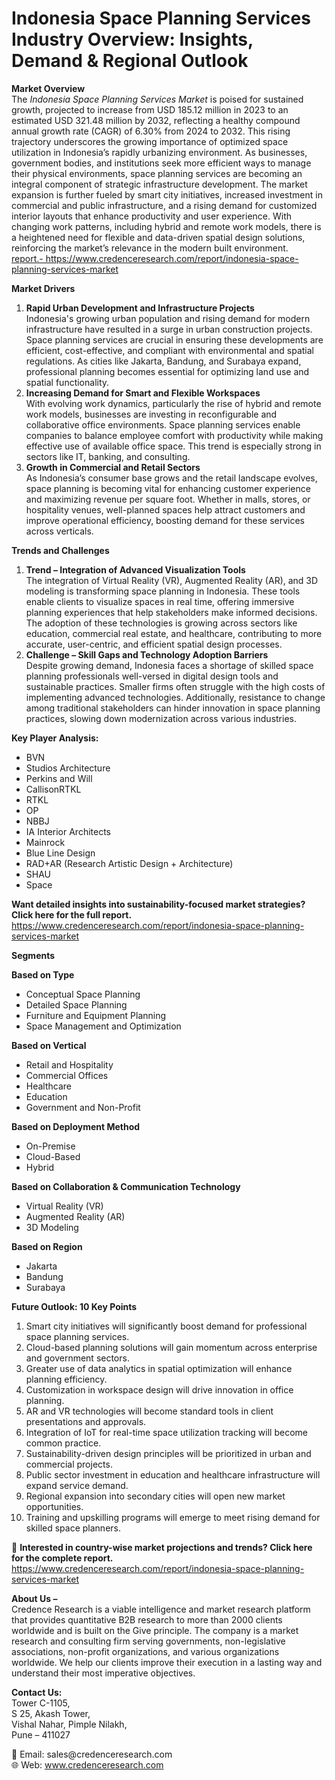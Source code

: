 # Indonesia Space Planning Services Industry Overview: Insights, Demand & Regional Outlook


<p><strong>Market Overview</strong><br /> The <em>Indonesia Space Planning Services Market</em> is poised for sustained growth, projected to increase from USD 185.12 million in 2023 to an estimated USD 321.48 million by 2032, reflecting a healthy compound annual growth rate (CAGR) of 6.30% from 2024 to 2032. This rising trajectory underscores the growing importance of optimized space utilization in Indonesia&rsquo;s rapidly urbanizing environment. As businesses, government bodies, and institutions seek more efficient ways to manage their physical environments, space planning services are becoming an integral component of strategic infrastructure development. The market expansion is further fueled by smart city initiatives, increased investment in commercial and public infrastructure, and a rising demand for customized interior layouts that enhance productivity and user experience. With changing work patterns, including hybrid and remote work models, there is a heightened need for flexible and data-driven spatial design solutions, reinforcing the market&rsquo;s relevance in the modern built environment.<br /> <a href="https://www.credenceresearch.com/report/indonesia-space-planning-services-market">report.- https://www.credenceresearch.com/report/indonesia-space-planning-services-market</a></p>
<p><strong>Market Drivers</strong></p>
<ol>
<li><strong> Rapid Urban Development and Infrastructure Projects</strong><br /> Indonesia's growing urban population and rising demand for modern infrastructure have resulted in a surge in urban construction projects. Space planning services are crucial in ensuring these developments are efficient, cost-effective, and compliant with environmental and spatial regulations. As cities like Jakarta, Bandung, and Surabaya expand, professional planning becomes essential for optimizing land use and spatial functionality.</li>
<li><strong> Increasing Demand for Smart and Flexible Workspaces</strong><br /> With evolving work dynamics, particularly the rise of hybrid and remote work models, businesses are investing in reconfigurable and collaborative office environments. Space planning services enable companies to balance employee comfort with productivity while making effective use of available office space. This trend is especially strong in sectors like IT, banking, and consulting.</li>
<li><strong> Growth in Commercial and Retail Sectors</strong><br /> As Indonesia&rsquo;s consumer base grows and the retail landscape evolves, space planning is becoming vital for enhancing customer experience and maximizing revenue per square foot. Whether in malls, stores, or hospitality venues, well-planned spaces help attract customers and improve operational efficiency, boosting demand for these services across verticals.</li>
</ol>
<p><strong>Trends and Challenges</strong></p>
<ol>
<li><strong> Trend &ndash; Integration of Advanced Visualization Tools</strong><br /> The integration of Virtual Reality (VR), Augmented Reality (AR), and 3D modeling is transforming space planning in Indonesia. These tools enable clients to visualize spaces in real time, offering immersive planning experiences that help stakeholders make informed decisions. The adoption of these technologies is growing across sectors like education, commercial real estate, and healthcare, contributing to more accurate, user-centric, and efficient spatial design processes.</li>
<li><strong> Challenge &ndash; Skill Gaps and Technology Adoption Barriers</strong><br /> Despite growing demand, Indonesia faces a shortage of skilled space planning professionals well-versed in digital design tools and sustainable practices. Smaller firms often struggle with the high costs of implementing advanced technologies. Additionally, resistance to change among traditional stakeholders can hinder innovation in space planning practices, slowing down modernization across various industries.</li>
</ol>
<p><strong>Key Player Analysis:</strong></p>
<ul>
<li>BVN</li>
<li>Studios Architecture</li>
<li>Perkins and Will</li>
<li>CallisonRTKL</li>
<li>RTKL</li>
<li>OP</li>
<li>NBBJ</li>
<li>IA Interior Architects</li>
<li>Mainrock</li>
<li>Blue Line Design</li>
<li>RAD+AR (Research Artistic Design + Architecture)</li>
<li>SHAU</li>
<li>Space</li>
</ul>
<p><strong>Want detailed insights into sustainability-focused market strategies? Click here for the full report.</strong><br /> <a href="https://www.credenceresearch.com/report/indonesia-space-planning-services-market">https://www.credenceresearch.com/report/indonesia-space-planning-services-market</a></p>
<p><strong>Segments</strong></p>
<p><strong>Based on Type</strong></p>
<ul>
<li>Conceptual Space Planning</li>
<li>Detailed Space Planning</li>
<li>Furniture and Equipment Planning</li>
<li>Space Management and Optimization</li>
</ul>
<p><strong>Based on Vertical</strong></p>
<ul>
<li>Retail and Hospitality</li>
<li>Commercial Offices</li>
<li>Healthcare</li>
<li>Education</li>
<li>Government and Non-Profit</li>
</ul>
<p><strong>Based on Deployment Method</strong></p>
<ul>
<li>On-Premise</li>
<li>Cloud-Based</li>
<li>Hybrid</li>
</ul>
<p><strong>Based on Collaboration &amp; Communication Technology</strong></p>
<ul>
<li>Virtual Reality (VR)</li>
<li>Augmented Reality (AR)</li>
<li>3D Modeling</li>
</ul>
<p><strong>Based on Region</strong></p>
<ul>
<li>Jakarta</li>
<li>Bandung</li>
<li>Surabaya</li>
</ul>
<p><strong>Future Outlook: 10 Key Points</strong></p>
<ol>
<li>Smart city initiatives will significantly boost demand for professional space planning services.</li>
<li>Cloud-based planning solutions will gain momentum across enterprise and government sectors.</li>
<li>Greater use of data analytics in spatial optimization will enhance planning efficiency.</li>
<li>Customization in workspace design will drive innovation in office planning.</li>
<li>AR and VR technologies will become standard tools in client presentations and approvals.</li>
<li>Integration of IoT for real-time space utilization tracking will become common practice.</li>
<li>Sustainability-driven design principles will be prioritized in urban and commercial projects.</li>
<li>Public sector investment in education and healthcare infrastructure will expand service demand.</li>
<li>Regional expansion into secondary cities will open new market opportunities.</li>
<li>Training and upskilling programs will emerge to meet rising demand for skilled space planners.</li>
</ol>
<p>📌 <strong>Interested in country-wise market projections and trends? Click here for the complete report.</strong><br /> <a href="https://www.credenceresearch.com/report/indonesia-space-planning-services-market">https://www.credenceresearch.com/report/indonesia-space-planning-services-market</a></p>
<p><strong>About Us &ndash;</strong><br /> Credence Research is a viable intelligence and market research platform that provides quantitative B2B research to more than 2000 clients worldwide and is built on the Give principle. The company is a market research and consulting firm serving governments, non-legislative associations, non-profit organizations, and various organizations worldwide. We help our clients improve their execution in a lasting way and understand their most imperative objectives.</p>
<p><strong>Contact Us:</strong><br /> Tower C-1105,<br /> S 25, Akash Tower,<br /> Vishal Nahar, Pimple Nilakh,<br /> Pune &ndash; 411027</p>
<p>📧 Email: sales@credenceresearch.com<br /> 🌐 Web: <a href="http://www.credenceresearch.com/">www.credenceresearch.com</a></p>
